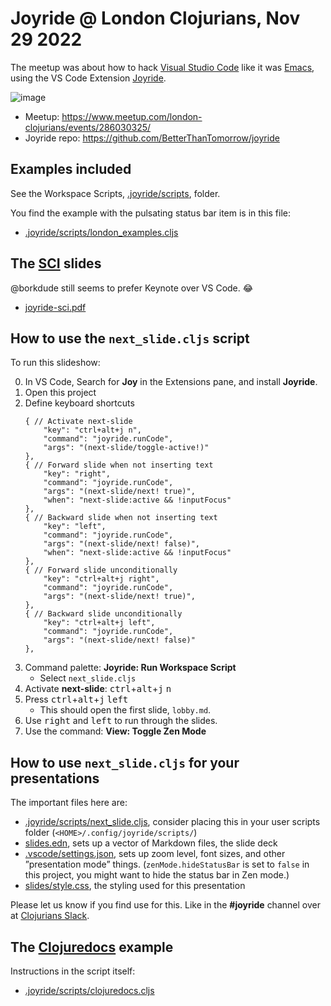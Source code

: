 # Joyride @ London Clojurians, Nov 29 2022

The meetup was about how to hack [Visual Studio Code](https://code.visualstudio.com/) like it was [Emacs](https://www.gnu.org/software/emacs/), using the VS Code Extension [Joyride](https://marketplace.visualstudio.com/items?itemName=betterthantomorrow.joyride).

![image](https://user-images.githubusercontent.com/30010/204566090-b87659b0-942f-4809-b101-7e827d8c56ba.png)

* Meetup: https://www.meetup.com/london-clojurians/events/286030325/
* Joyride repo: https://github.com/BetterThanTomorrow/joyride

## Examples included

See the Workspace Scripts, [.joyride/scripts](.joyride/scripts), folder.

You find the example with the pulsating status bar item is in this file:
* [.joyride/scripts/london_examples.cljs](.joyride/scripts/london_examples.cljs)

## The [SCI](https://github.com/babashka/sci) slides

@borkdude still seems to prefer Keynote over VS Code. 😂

* [joyride-sci.pdf](joyride-sci.pdf)

## How to use the `next_slide.cljs` script

To run this slideshow:

0. In VS Code, Search for **Joy** in the Extensions pane, and install **Joyride**.
1. Open this project
1. Define keyboard shortcuts
    ```jsonc
    { // Activate next-slide
        "key": "ctrl+alt+j n",
        "command": "joyride.runCode",
        "args": "(next-slide/toggle-active!)"
    },
    { // Forward slide when not inserting text
        "key": "right",
        "command": "joyride.runCode",
        "args": "(next-slide/next! true)",
        "when": "next-slide:active && !inputFocus"
    },
    { // Backward slide when not inserting text
        "key": "left",
        "command": "joyride.runCode",
        "args": "(next-slide/next! false)",
        "when": "next-slide:active && !inputFocus"
    },
    { // Forward slide unconditionally
        "key": "ctrl+alt+j right",
        "command": "joyride.runCode",
        "args": "(next-slide/next! true)",
    },
    { // Backward slide unconditionally
        "key": "ctrl+alt+j left",
        "command": "joyride.runCode",
        "args": "(next-slide/next! false)"
    },
    ```
1. Command palette: **Joyride: Run Workspace Script**
   * Select `next_slide.cljs`
1. Activate **next-slide**: <kbd>ctrl</kbd>+<kbd>alt</kbd>+<kbd>j</kbd> <kbd>n</kbd>
1. Press <kbd>ctrl</kbd>+<kbd>alt</kbd>+<kbd>j</kbd> <kbd>left</kbd>
   * This should open the first slide, `lobby.md`.
1. Use <kbd>right</kbd> and <kbd>left</kbd> to run through the slides.
1. Use the command: **View: Toggle Zen Mode**

## How to use `next_slide.cljs` for your presentations

The important files here are:

* [.joyride/scripts/next_slide.cljs](.joyride/scripts/next_slide.cljs), consider placing this in your user scripts folder (`<HOME>/.config/joyride/scripts/`)
* [slides.edn](slides.edn), sets up a vector of Markdown files, the slide deck
* [.vscode/settings.json](.vscode/settings.json), sets up zoom level, font sizes, and other ”presentation mode” things. (`zenMode.hideStatusBar` is set to `false` in this project, you might want to hide the status bar in Zen mode.)
* [slides/style.css](slides/style.css), the styling used for this presentation

Please let us know if you find use for this. Like in the **#joyride** channel over at [Clojurians Slack](http://clojurians.net).

## The [Clojuredocs](https://clojuredocs.org/) example

Instructions in the script itself:
* [.joyride/scripts/clojuredocs.cljs](.joyride/scripts/clojuredocs.cljs)

